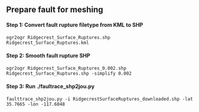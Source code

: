 ## Prepare fault for meshing
#### Step 1: Convert fault rupture filetype from KML to SHP
```
ogr2ogr Ridgecrest_Surface_Ruptures.shp Ridgecrest_Surface_Ruptures.kml
```
#### Step 2: Smooth fault rupture SHP
```
ogr2ogr Ridgecrest_Surface_Ruptures_0.002.shp Ridgecrest_Surface_Ruptures.shp -simplify 0.002
```
#### Step 3: Run ./faultrace_shp2jou.py
```
faulttrace_shp2jou.py -i RidgecrestSurfaceRuptures_downloaded.shp -lat 35.7665 -lon -117.6048
```
